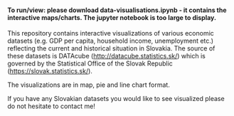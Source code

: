 #### To run/view: please download data-visualisations.ipynb - it contains the interactive maps/charts. The jupyter notebook is too large to display.

This repository contains interactive visualizations of various economic datasets (e.g. GDP per capita, household income, unemployment etc.) reflecting the current and historical situation in Slovakia. The source of these datasets is DATAcube (http://datacube.statistics.sk/) which is governed by the Statistical Office of the Slovak Republic (https://slovak.statistics.sk/).

The visualizations are in map, pie and line chart format.

If you have any Slovakian datasets you would like to see visualized please do not hesitate to contact me!
